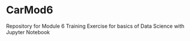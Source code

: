 # CarMod6
Repository for Module 6 Training Exercise for basics of Data Science with Jupyter Notebook
